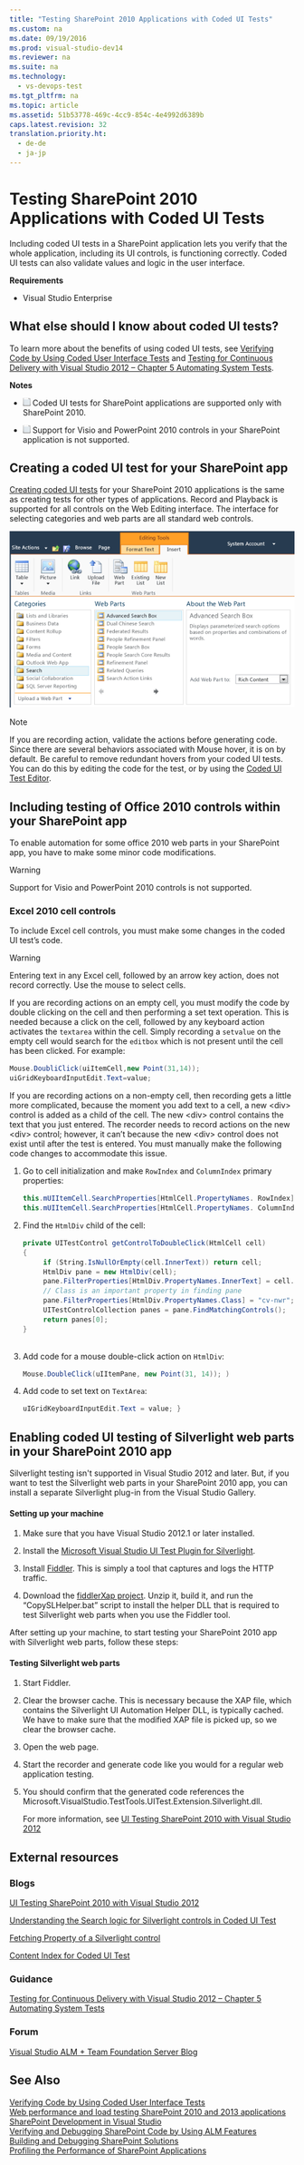 ```yaml
---
title: "Testing SharePoint 2010 Applications with Coded UI Tests"
ms.custom: na
ms.date: 09/19/2016
ms.prod: visual-studio-dev14
ms.reviewer: na
ms.suite: na
ms.technology: 
  - vs-devops-test
ms.tgt_pltfrm: na
ms.topic: article
ms.assetid: 51b53778-469c-4cc9-854c-4e4992d6389b
caps.latest.revision: 32
translation.priority.ht: 
  - de-de
  - ja-jp
---
```

# Testing SharePoint 2010 Applications with Coded UI Tests
Including coded UI tests in a SharePoint application lets you verify that the whole application, including its UI controls, is functioning correctly. Coded UI tests can also validate values and logic in the user interface.  
  
 **Requirements**  
  
-   Visual Studio Enterprise  
  
## What else should I know about coded UI tests?  
 To learn more about the benefits of using coded UI tests, see [Verifying Code by Using Coded User Interface Tests](../Topic/Use%20UI%20Automation%20To%20Test%20Your%20Code.md) and [Testing for Continuous Delivery with Visual Studio 2012 – Chapter 5 Automating System Tests](http://go.microsoft.com/fwlink/?LinkID=255196).  
  
 **Notes**  
  
-   ![Prerequsite](../vs140/media/Prereq.png "Prereq") Coded UI tests for SharePoint applications are supported only with SharePoint 2010.  
  
-   ![Prerequsite](../vs140/media/Prereq.png "Prereq") Support for Visio and PowerPoint 2010 controls in your SharePoint application is not supported.  
  
## Creating a coded UI test for your SharePoint app  
 [Creating coded UI tests](../Topic/Use%20UI%20Automation%20To%20Test%20Your%20Code.md#VerifyingCodeUsingCUITCreate) for your SharePoint 2010 applications is the same as creating tests for other types of applications. Record and Playback is supported for all controls on the Web Editing interface. The interface for selecting categories and web parts are all standard web controls.  
  
 ![SharePoint web parts](../vs140/media/CUIT_SharePoint.png "CUIT_SharePoint")  
  
> [!NOTE]
>  If you are recording action, validate the actions before generating code. Since there are several behaviors associated with Mouse hover, it is on by default. Be careful to remove redundant hovers from your coded UI tests. You can do this by editing the code for the test, or by using the [Coded UI Test Editor](../vs140/Editing-Coded-UI-Tests-Using-the-Coded-UI-Test-Editor.md).  
  
## Including testing of Office 2010 controls within your SharePoint app  
 To enable automation for some office 2010 web parts in your SharePoint app, you have to make some minor code modifications.  
  
> [!WARNING]
>  Support for Visio and PowerPoint 2010 controls is not supported.  
  
### Excel 2010 cell controls  
 To include Excel cell controls, you must make some changes in the coded UI test’s code.  
  
> [!WARNING]
>  Entering text in any Excel cell, followed by an arrow key action, does not record correctly. Use the mouse to select cells.  
  
 If you are recording actions on an empty cell, you must modify the code by double clicking on the cell and then performing a set text operation. This is needed because a click on the cell, followed by any keyboard action activates the `textarea` within the cell. Simply recording a `setvalue` on the empty cell would search for the `editbox` which is not present until the cell has been clicked. For example:  
  
```c#  
Mouse.DoubliClick(uiItemCell,new Point(31,14));  
uiGridKeyboardInputEdit.Text=value;  
```  
  
 If you are recording actions on a non-empty cell, then recording gets a little more complicated, because the moment you add text to a cell, a new <div\> control is added as a child of the cell. The new <div\> control contains the text that you just entered. The recorder needs to record actions on the new <div\> control; however, it can’t because the new <div\> control does not exist until after the test is entered. You must manually make the following code changes to accommodate this issue.  
  
1.  Go to cell initialization and make `RowIndex` and `ColumnIndex` primary properties:  
  
    ```c#  
    this.mUIItemCell.SearchProperties[HtmlCell.PropertyNames. RowIndex] = "3";   
    this.mUIItemCell.SearchProperties[HtmlCell.PropertyNames. ColumnIndex] = "3";  
    ```  
  
2.  Find the `HtmlDiv` child of the cell:  
  
    ```c#  
    private UITestControl getControlToDoubleClick(HtmlCell cell)   
    {   
         if (String.IsNullOrEmpty(cell.InnerText)) return cell;   
         HtmlDiv pane = new HtmlDiv(cell);   
         pane.FilterProperties[HtmlDiv.PropertyNames.InnerText] = cell.InnerText;   
         // Class is an important property in finding pane   
         pane.FilterProperties[HtmlDiv.PropertyNames.Class] = "cv-nwr";   
         UITestControlCollection panes = pane.FindMatchingControls();   
         return panes[0];   
    }  
  
    ```  
  
3.  Add code for a mouse double-click action on `HtmlDiv`:  
  
    ```c#  
    Mouse.DoubleClick(uIItemPane, new Point(31, 14)); )  
    ```  
  
4.  Add code to set text on `TextArea`:  
  
    ```c#  
    uIGridKeyboardInputEdit.Text = value; }  
    ```  
  
## Enabling coded UI testing of Silverlight web parts in your SharePoint 2010 app  
 Silverlight testing isn't supported in Visual Studio 2012 and later. But, if you want to test the Silverlight web parts in your SharePoint 2010 app, you can install a separate Silverlight plug-in from the Visual Studio Gallery.  
  
#### Setting up your machine  
  
1.  Make sure that you have Visual Studio 2012.1 or later installed.  
  
2.  Install the [Microsoft Visual Studio UI Test Plugin for Silverlight](http://visualstudiogallery.msdn.microsoft.com/28312a61-9451-451a-990c-c9929b751eb4).  
  
3.  Install [Fiddler](http://www.fiddler2.com/fiddler2/). This is simply a tool that captures and logs the HTTP traffic.  
  
4.  Download the [fiddlerXap project](http://blogs.msdn.com/cfs-file.ashx/__key/communityserver-components-postattachments/00-10-36-48-70/FiddlerXapProxy.zip). Unzip it, build it, and run the “CopySLHelper.bat” script to install the helper DLL that is required to test Silverlight web parts when you use the Fiddler tool.  
  
 After setting up your machine, to start testing your SharePoint 2010 app with Silverlight web parts, follow these steps:  
  
#### Testing Silverlight web parts  
  
1.  Start Fiddler.  
  
2.  Clear the browser cache. This is necessary because the XAP file, which contains the Silverlight UI Automation Helper DLL, is typically cached. We have to make sure that the modified XAP file is picked up, so we clear the browser cache.  
  
3.  Open the web page.  
  
4.  Start the recorder and generate code like you would for a regular web application testing.  
  
5.  You should confirm that the generated code references the Microsoft.VisualStudio.TestTools.UITest.Extension.Silverlight.dll.  
  
     For more information, see [UI Testing SharePoint 2010 with Visual Studio 2012](http://blogs.msdn.com/b/visualstudioalm/archive/2012/11/01/ui-testing-sharepoint-2010-with-visual-studio-2012.aspx)  
  
## External resources  
  
### Blogs  
 [UI Testing SharePoint 2010 with Visual Studio 2012](http://blogs.msdn.com/b/visualstudioalm/archive/2012/11/01/ui-testing-sharepoint-2010-with-visual-studio-2012.aspx)  
  
 [Understanding the Search logic for Silverlight controls in Coded UI Test](http://blogs.msdn.com/b/tapas_sahoos_blog/archive/2010/11/16/understanding-the-search-logic-for-silverlight-controls-in-coded-ui-test.aspx)  
  
 [Fetching Property of a Silverlight control](http://blogs.msdn.com/b/tapas_sahoos_blog/archive/2010/11/16/fetching-property-of-a-silverlight-control.aspx)  
  
 [Content Index for Coded UI Test](http://blogs.msdn.com/b/mathew_aniyan/archive/2010/02/11/content-index-for-coded-ui-test.aspx)  
  
### Guidance  
 [Testing for Continuous Delivery with Visual Studio 2012 – Chapter 5 Automating System Tests](http://go.microsoft.com/fwlink/?LinkID=255196)  
  
### Forum  
 [Visual Studio ALM + Team Foundation Server Blog](http://go.microsoft.com/fwlink/?LinkID=254496)  
  
## See Also  
 [Verifying Code by Using Coded User Interface Tests](../Topic/Use%20UI%20Automation%20To%20Test%20Your%20Code.md)   
 [Web performance and load testing SharePoint 2010 and 2013 applications](assetId:///20c2e469-0e4e-4296-a739-c0e8fff36e54)   
 [SharePoint Development in Visual Studio](assetId:///4bfb1e59-97c9-4594-93f8-3068b4eb9631)   
 [Verifying and Debugging SharePoint Code by Using ALM Features](assetId:///b5f3bce2-6a51-41b1-a292-9e384bae420c)   
 [Building and Debugging SharePoint Solutions](assetId:///c9e7c9ab-4eb3-40cd-a9b9-6c2a896f70ae)   
 [Profiling the Performance of SharePoint Applications](assetId:///61ae02e7-3f37-4230-bae1-54a498c2fae8)